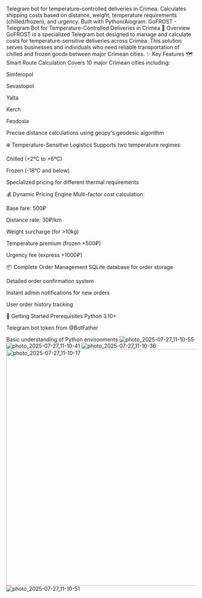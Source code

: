 Telegram bot for temperature-controlled deliveries in Crimea. Calculates shipping costs based on distance, weight, temperature requirements (chilled/frozen), and urgency. Built with Python/Aiogram.
GoFROST - Telegram Bot for Temperature-Controlled Deliveries in Crimea
📌 Overview
GoFROST is a specialized Telegram bot designed to manage and calculate costs for temperature-sensitive deliveries across Crimea. This solution serves businesses and individuals who need reliable transportation of chilled and frozen goods between major Crimean cities.
✨ Key Features
🗺️ Smart Route Calculation
Covers 10 major Crimean cities including:

Simferopol

Sevastopol

Yalta

Kerch

Feodosia

Precise distance calculations using geopy's geodesic algorithm

❄️ Temperature-Sensitive Logistics
Supports two temperature regimes:

Chilled (+2°C to +6°C)

Frozen (-18°C and below)

Specialized pricing for different thermal requirements

💰 Dynamic Pricing Engine
Multi-factor cost calculation:

Base fare: 500₽

Distance rate: 30₽/km

Weight surcharge (for >10kg)

Temperature premium (frozen +500₽)

Urgency fee (express +1000₽)

📦 Complete Order Management
SQLite database for order storage

Detailed order confirmation system

Instant admin notifications for new orders

User order history tracking

🚀 Getting Started
Prerequisites
Python 3.10+

Telegram bot token from @BotFather

Basic understanding of Python environments
![photo_2025-07-27_11-10-55](https://github.com/user-attachments/assets/a29357a3-8148-4c0c-9d9c-bfd74dd04a28)
![photo_2025-07-27_11-10-41](https://github.com/user-attachments/assets/e6cc3d63-8f92-4bb9-bdfb-d99a9fc35a5b)
![photo_2025-07-27_11-10-36](https://github.com/user-attachments/assets/4b7e6dc1-c74f-4648-972f-e996f2b4ae2a)
<img width="748" height="627" alt="photo_2025-07-27_11-10-17" src="https://github.com/user-attachments/assets/6b445ff3-ec9f-43ae-a239-e0b8b27af6f4" />
![photo_2025-07-27_11-10-51](https://github.com/user-attachments/assets/8b5f3bcc-3171-4c8d-b0c6-eb05f1b98db7)


